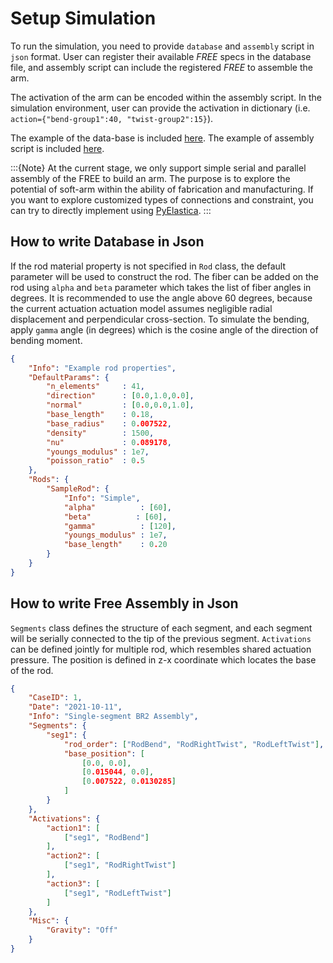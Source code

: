 # Setup Simulation

To run the simulation, you need to provide `database` and `assembly` script in `json` format.
User can register their available _FREE_ specs in the database file, and assembly script can include the registered _FREE_ to assemble the arm.

The activation of the arm can be encoded within the assembly script. In the simulation environment, user can provide the activation in dictionary (i.e. `action={"bend-group1":40, "twist-group2":15}`).

The example of the data-base is included [here](https://github.com/skim0119/BR2-simulator/tree/main/sample_database).
The example of assembly script is included [here](https://github.com/skim0119/BR2-simulator/tree/main/sample_assembly).

:::{Note}
At the current stage, we only support simple serial and parallel assembly of the FREE to build an arm. The purpose is to explore the potential of soft-arm within the ability of fabrication and manufacturing. If you want to explore customized types of connections and constraint, you can try to directly implement using [PyElastica](https://docs.cosseratrods.org/en/latest/).
:::

## How to write Database in Json

If the rod material property is not specified in `Rod` class, the default parameter will be used to construct the rod.
The fiber can be added on the rod using `alpha` and `beta` parameter which takes the list of fiber angles in degrees.
It is recommended to use the angle above 60 degrees, because the current actuation actuation model assumes negligible radial displacement and perpendicular cross-section.
To simulate the bending, apply `gamma` angle (in degrees) which is the cosine angle of the direction of bending moment.

```json
{ 
    "Info": "Example rod properties",
    "DefaultParams": {
        "n_elements"     : 41,
        "direction"      : [0.0,1.0,0.0],
        "normal"         : [0.0,0.0,1.0],
        "base_length"    : 0.18,
        "base_radius"    : 0.007522,
        "density"        : 1500,
        "nu"             : 0.089178,
        "youngs_modulus" : 1e7,
        "poisson_ratio"  : 0.5
    },
    "Rods": {
        "SampleRod": {
            "Info": "Simple",
            "alpha"          : [60],
            "beta"          : [60],
            "gamma"          : [120],
            "youngs_modulus" : 1e7,
            "base_length"    : 0.20
        }
    }
}
```

## How to write Free Assembly in Json

`Segments` class defines the structure of each segment, and each segment will be serially connected to the tip of the previous segment.
`Activations` can be defined jointly for multiple rod, which resembles shared actuation pressure.
The position is defined in z-x coordinate which locates the base of the rod.

```json
{ 
    "CaseID": 1,
    "Date": "2021-10-11",
    "Info": "Single-segment BR2 Assembly",
    "Segments": {
        "seg1": {
            "rod_order": ["RodBend", "RodRightTwist", "RodLeftTwist"],
            "base_position": [
                [0.0, 0.0],
                [0.015044, 0.0],
                [0.007522, 0.0130285]
            ]
        }
    },
    "Activations": {
        "action1": [
            ["seg1", "RodBend"]
        ],
        "action2": [
            ["seg1", "RodRightTwist"]
        ],
        "action3": [
            ["seg1", "RodLeftTwist"]
        ]
    },
    "Misc": {
        "Gravity": "Off"
    }
}
```
